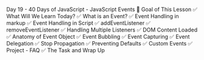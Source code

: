 Day 19 - 40 Days of JavaScript - JavaScript Events
🎯 Goal of This Lesson
✅ What Will We Learn Today?
✅ What is an Event?
✅ Event Handling in markup
✅ Event Handling in Script
✅ addEventListener
✅ removeEventListener
✅ Handling Multiple Listeners
✅ DOM Content Loaded
✅ Anatomy of Event Object
✅ Event Bubbling
✅ Event Capturing
✅ Event Delegation
✅ Stop Propagation
✅ Preventing Defaults
✅ Custom Events
✅ Project - FAQ
✅ The Task and Wrap Up